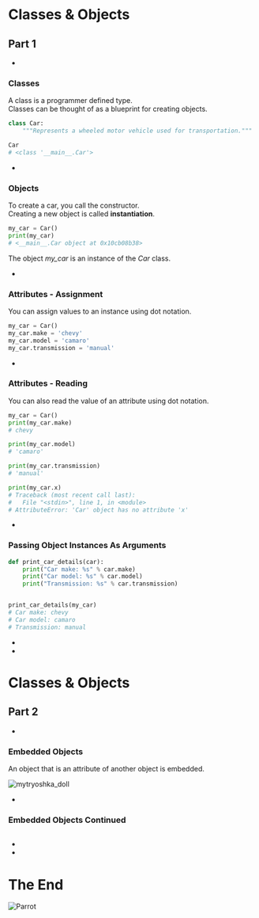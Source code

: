 # Classes & Objects 
## Part 1

-

### Classes

A class is a programmer defined type.  
Classes can be thought of as a blueprint for creating objects.

```python
class Car:
    """Represents a wheeled motor vehicle used for transportation."""

Car
# <class '__main__.Car'>
```

-

### Objects

To create a car, you call the constructor.  
Creating a new object is called **instantiation**.  

```python
my_car = Car()
print(my_car)
# <__main__.Car object at 0x10cb08b38>
```
The object *my_car* is an instance of the *Car* class.  

-

### Attributes - Assignment

You can assign values to an instance using dot notation.

```python
my_car = Car()
my_car.make = 'chevy'
my_car.model = 'camaro'
my_car.transmission = 'manual'
```

-

### Attributes - Reading

You can also read the value of an attribute using dot notation.

```python
my_car = Car()
print(my_car.make)
# chevy

print(my_car.model)
# 'camaro'

print(my_car.transmission)
# 'manual'

print(my_car.x)
# Traceback (most recent call last):
#   File "<stdin>", line 1, in <module>
# AttributeError: 'Car' object has no attribute 'x'
```

-

### Passing Object Instances As Arguments

```python
def print_car_details(car):
    print("Car make: %s" % car.make)
    print("Car model: %s" % car.model)
    print("Transmission: %s" % car.transmission)


print_car_details(my_car)
# Car make: chevy
# Car model: camaro
# Transmission: manual
```

-
-

# Classes & Objects 
## Part 2

-

### Embedded Objects

An object that is an attribute of another object is embedded.

![mytryoshka_doll](img/matryoshka_doll.JPG)

-

### Embedded Objects Continued 

```python

```

-
-


# The End

![Parrot](img/parrot.jpg)
